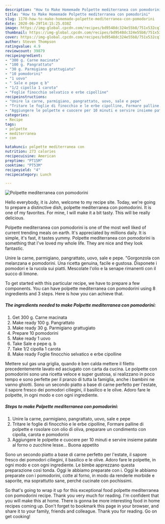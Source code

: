 ```yaml
---
description: "How to Make Homemade Polpette mediterranea con pomodorini"
title: "How to Make Homemade Polpette mediterranea con pomodorini"
slug: 1170-how-to-make-homemade-polpette-mediterranea-con-pomodorini
date: 2020-06-29T14:15:25.038Z
image: https://img-global.cpcdn.com/recipes/bd9548dc324e55b8/751x532cq70/polpette-mediterranea-con-pomodorini-recipe-main-photo.jpg
thumbnail: https://img-global.cpcdn.com/recipes/bd9548dc324e55b8/751x532cq70/polpette-mediterranea-con-pomodorini-recipe-main-photo.jpg
cover: https://img-global.cpcdn.com/recipes/bd9548dc324e55b8/751x532cq70/polpette-mediterranea-con-pomodorini-recipe-main-photo.jpg
author: Steven Thompson
ratingvalue: 4.9
reviewcount: 39879
recipeingredient:
- "300 g. Carne macinata"
- "100 g. Pangrattato"
- "30 g. Parmigiano grattugiato"
- "10 pomodorini"
- "1 uovo"
- " Sale e pepe q b"
- "1/2 cipolla 1 carota"
- "Foglie finocchio selvatico e erbe cipolline"
recipeinstructions:
- "Unire la carne, parmigiano, pangrattato, uovo, sale e pepe"
- "Tritare le foglie di finocchio e le erbe cipolline, Formare palline di polpette e rosolare con olio di oliva, preparare un condimento con cipolla, carota e pomodorini"
- "Aggiungere le polpette e cuocere per 10 minuti e servire insieme patate al forno o zucchine lesse... Buona appetito"
categories:
- Recipe
tags:
- polpette
- mediterranea
- con

katakunci: polpette mediterranea con 
nutrition: 273 calories
recipecuisine: American
preptime: "PT15M"
cooktime: "PT53M"
recipeyield: "4"
recipecategory: Lunch

---
```



![Polpette mediterranea con pomodorini](https://img-global.cpcdn.com/recipes/bd9548dc324e55b8/751x532cq70/polpette-mediterranea-con-pomodorini-recipe-main-photo.jpg)

Hello everybody, it is John, welcome to my recipe site. Today, we're going to prepare a distinctive dish, polpette mediterranea con pomodorini. It is one of my favorites. For mine, I will make it a bit tasty. This will be really delicious.

Polpette mediterranea con pomodorini is one of the most well liked of current trending meals on earth. It's appreciated by millions daily. It is simple, it's fast, it tastes yummy. Polpette mediterranea con pomodorini is something that I've loved my whole life. They are nice and they look fantastic.

Unire la carne, parmigiano, pangrattato, uovo, sale e pepe. &#34;Gorgonzola con melanzana e pomodorini. Una ricetta genuina, facile e gustosa. Disponete i pomodori e la rucola sui piatti. Mescolate l&#39;olio e la senape rimanenti con il succo di limone.


To get started with this particular recipe, we have to prepare a few components. You can have polpette mediterranea con pomodorini using 8 ingredients and 3 steps. Here is how you can achieve that.

<!--inarticleads1-->

##### The ingredients needed to make Polpette mediterranea con pomodorini:

1. Get 300 g. Carne macinata
1. Make ready 100 g. Pangrattato
1. Make ready 30 g. Parmigiano grattugiato
1. Prepare 10 pomodorini
1. Make ready 1 uovo
1. Take  Sale e pepe q. b
1. Take 1/2 cipolla 1 carota
1. Make ready Foglie finocchio selvatico e erbe cipolline


Mettere sul gas una griglia, quando è ben calda mettere il filetto precedentemente lavato ed asciugato con carta da cucina. Le polpette con pomodorini sono una ricetta veloce e super gustosa, si realizzano in poco tempo e sono perfette per il pranzo di tutta la famiglia, anche i bambini ne vanno ghiotti. Sono un secondo piatto a base di carne perfetto per l&#39;estate, il sapore fresco dei pomodori ciliegini, il basilico e le olive. Adoro fare le polpette, in ogni modo e con ogni ingrediente. 

<!--inarticleads2-->

##### Steps to make Polpette mediterranea con pomodorini:

1. Unire la carne, parmigiano, pangrattato, uovo, sale e pepe
1. Tritare le foglie di finocchio e le erbe cipolline, Formare palline di polpette e rosolare con olio di oliva, preparare un condimento con cipolla, carota e pomodorini
1. Aggiungere le polpette e cuocere per 10 minuti e servire insieme patate al forno o zucchine lesse... Buona appetito


Sono un secondo piatto a base di carne perfetto per l&#39;estate, il sapore fresco dei pomodori ciliegini, il basilico e le olive. Adoro fare le polpette, in ogni modo e con ogni ingrediente. Le bimbe apprezzano questa preparazione così tonda. Oggi le abbiamo preparate con i. Oggi le abbiamo preparate con i pomodorini, cotte al forno, in modo da renderle morbide e saporite, ma soprattutto sane, perché cucinate con pochissimi. 

So that's going to wrap it up for this exceptional food polpette mediterranea con pomodorini recipe. Thank you very much for reading. I'm confident that you will make this at home. There is gonna be more interesting food in home recipes coming up. Don't forget to bookmark this page in your browser, and share it to your family, friends and colleague. Thank you for reading. Go on get cooking!
